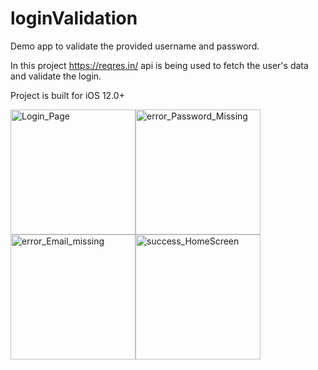 # loginValidation

Demo app to validate the provided username and password.

In this project https://reqres.in/ api is being used to fetch the user's data and validate the login.

Project is built for iOS 12.0+

<img width="200" alt="Login_Page" src="https://user-images.githubusercontent.com/14949402/78424867-ddb03380-768d-11ea-9b68-35c5af971e45.png"><img width="200" alt="error_Password_Missing" src="https://user-images.githubusercontent.com/14949402/78424873-f3255d80-768d-11ea-8f55-67b83fb4ef1f.png"><img width="200" alt="error_Email_missing" src="https://user-images.githubusercontent.com/14949402/78424882-118b5900-768e-11ea-9eb9-5941de15cbad.png"><img width="200" alt="success_HomeScreen" src="https://user-images.githubusercontent.com/14949402/78424889-1fd97500-768e-11ea-81c9-edf35643b184.png">

